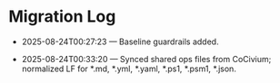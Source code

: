 # Migration Log

- 2025-08-24T00:27:23 — Baseline guardrails added.


- 2025-08-24T00:33:20 — Synced shared ops files from CoCivium; normalized LF for *.md, *.yml, *.yaml, *.ps1, *.psm1, *.json.
